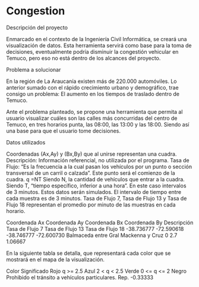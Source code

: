# Congestion

Descripción del proyecto

Enmarcado en el contexto de la Ingeniería Civil Informática, se creará una visualización de datos. Esta herramienta servirá como base para la toma de decisiones, eventualmente podría disminuir la congestión vehicular en Temuco, pero eso no está dentro de los alcances del proyecto.

Problema a solucionar

En la región de La Araucanía existen más de 220.000 automóviles. Lo anterior sumado con el rápido crecimiento urbano y demográfico, trae consigo un problema: El aumento en los tiempos de traslado dentro de Temuco.

Ante el problema planteado, se propone una herramienta que permita al usuario visualizar cuáles son las calles más concurridas del centro de Temuco, en tres horarios punta, las 08:00, las 13:00 y las 18:00. Siendo así una base para que el usuario tome decisiones. 


Datos utilizados

Coordenadas (Ax,Ay) y (Bx,By) que al unirse representan una cuadra.
Descripción: Información referencial, no utilizada por el programa.
Tasa de Flujo: 
“Es la frecuencia a la cual pasan los vehículos por un punto o sección transversal de un carril o calzada”. Este punto será el comienzo de la cuadra.
q =NT
Siendo N, la cantidad de vehículos que entrar a la cuadra.
Siendo T, “tiempo específico, inferior a una hora”. En este caso intervalos de 3 minutos.
Estos datos serán simulados.
El intervalo de tiempo entre cada muestra es de 3 minutos.
Tasa de Flujo 7, Tasa de Flujo 13 y Tasa de Flujo 18 representan el promedio por minuto de las muestras en cada horario.

Coordenada Ax
Coordenada Ay
Coordenada Bx
Coordenada By
Descripción
Tasa de Flujo 7
Tasa de Flujo 13
Tasa de Flujo 18
-38.736777
-72.590618
-38.746777
-72.600730
Balmaceda entre Gral Mackenna y Cruz
0
2.7
1.06667

En la siguiente tabla se detalla, que representará cada color que se mostrará en el mapa de la visualización.

Color
Significado
Rojo
q >= 2.5
Azul
2 < q < 2.5
Verde
0 <= q <= 2
Negro
Prohibido el tránsito a vehículos particulares.
Rep. -0.33333



